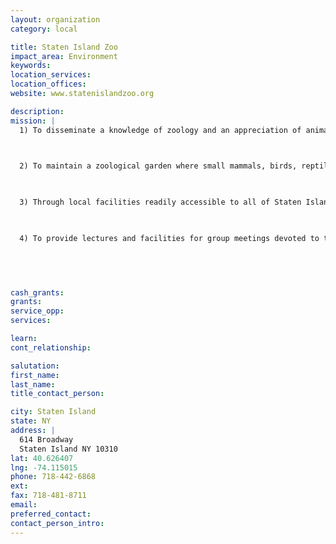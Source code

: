 ```yaml
---
layout: organization
category: local

title: Staten Island Zoo
impact_area: Environment
keywords: 
location_services: 
location_offices: 
website: www.statenislandzoo.org

description: 
mission: |
  1) To disseminate a knowledge of zoology and an appreciation of animal life.

  

  2) To maintain a zoological garden where small mammals, birds, reptiles, amphibian and tropical fish will be on display for observation and study.

  

  3) Through local facilities readily accessible to all of Staten Island, to instill in children an understanding and appreciation of living creatures.

  

  4) To provide lectures and facilities for group meetings devoted to the study of natural history.

  

  

cash_grants: 
grants: 
service_opp: 
services: 

learn: 
cont_relationship: 

salutation: 
first_name: 
last_name: 
title_contact_person: 

city: Staten Island
state: NY
address: |
  614 Broadway    
  Staten Island NY 10310
lat: 40.626407
lng: -74.115015
phone: 718-442-6868
ext: 
fax: 718-481-8711
email: 
preferred_contact: 
contact_person_intro: 
---
```

